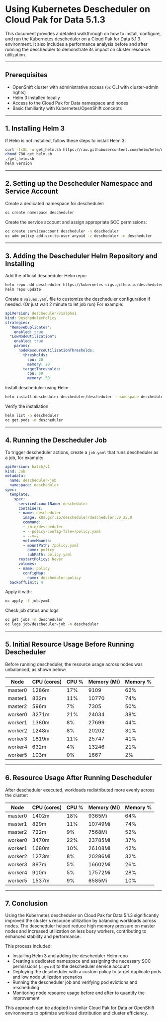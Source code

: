 # Using Kubernetes Descheduler on Cloud Pak for Data 5.1.3

This document provides a detailed walkthrough on how to install, configure, and run the Kubernetes descheduler on a Cloud Pak for Data 5.1.3 environment. It also includes a performance analysis before and after running the descheduler to demonstrate its impact on cluster resource utilization.

---

## Prerequisites

- OpenShift cluster with administrative access (`oc` CLI with cluster-admin rights)
- Helm 3 installed locally
- Access to the Cloud Pak for Data namespace and nodes
- Basic familiarity with Kubernetes/OpenShift concepts

---

## 1. Installing Helm 3

If Helm is not installed, follow these steps to install Helm 3:

```bash
curl -fsSL -o get_helm.sh https://raw.githubusercontent.com/helm/helm/main/scripts/get-helm-3
chmod 700 get_helm.sh
./get_helm.sh
helm version
````

---

## 2. Setting up the Descheduler Namespace and Service Account

Create a dedicated namespace for descheduler:

```bash
oc create namespace descheduler
```

Create the service account and assign appropriate SCC permissions:

```bash
oc create serviceaccount descheduler -n descheduler
oc adm policy add-scc-to-user anyuid -z descheduler -n descheduler
```

---

## 3. Adding the Descheduler Helm Repository and Installing

Add the official descheduler Helm repo:

```bash
helm repo add descheduler https://kubernetes-sigs.github.io/descheduler/
helm repo update
```

Create a `values.yaml` file to customize the descheduler configuration if needed. (Or just wait 2 minute to let job run) For example:

```yaml
apiVersion: descheduler/v1alpha1
kind: DeschedulerPolicy
strategies:
  "RemoveDuplicates":
    enabled: true
  "LowNodeUtilization":
    enabled: true
    params:
      nodeResourceUtilizationThresholds:
        thresholds:
          cpu: 20
          memory: 20
        targetThresholds:
          cpu: 50
          memory: 50
```

Install descheduler using Helm:

```bash
helm install descheduler descheduler/descheduler --namespace descheduler -f values.yaml
```

Verify the installation:

```bash
helm list -n descheduler
oc get pods -n descheduler
```

---

## 4. Running the Descheduler Job

To trigger descheduler actions, create a `job.yaml` that runs descheduler as a job, for example:

```yaml
apiVersion: batch/v1
kind: Job
metadata:
  name: descheduler-job
  namespace: descheduler
spec:
  template:
    spec:
      serviceAccountName: descheduler
      containers:
      - name: descheduler
        image: k8s.gcr.io/descheduler/descheduler:v0.25.0
        command:
        - /bin/descheduler
        - --policy-config-file=/policy.yaml
        - --v=2
        volumeMounts:
        - mountPath: /policy.yaml
          name: policy
          subPath: policy.yaml
      restartPolicy: Never
      volumes:
      - name: policy
        configMap:
          name: descheduler-policy
  backoffLimit: 4
```

Apply it with:

```bash
oc apply -f job.yaml
```

Check job status and logs:

```bash
oc get jobs -n descheduler
oc logs job/descheduler-job -n descheduler
```

---

## 5. Initial Resource Usage Before Running Descheduler

Before running descheduler, the resource usage across nodes was unbalanced, as shown below:


| Node    | CPU (cores) | CPU % | Memory (Mi) | Memory % |
| ------- | ----------- | ----- | ----------- | -------- |
| master0  | 1286m       | 17%   | 9109         | 62%       |
| master1  | 832m        | 11%   | 10770        | 74%       |
| master2  | 596m        | 7%    | 7305         | 50%       |
| worker0  | 3271m       | 21%   | 24034        | 38%       |
| worker1  | 1380m       | 8%    | 27699        | 44%       |
| worker2  | 1248m       | 8%    | 20202        | 31%       |
| worker3  | 1819m       | 11%   | 25747        | 41%       |
| worker4  | 632m        | 4%    | 13246        | 21%       |
| worker5  | 103m        | 0%    | 1667         | 2%        |

---

## 6. Resource Usage After Running Descheduler

After descheduler executed, workloads redistributed more evenly across the cluster:

| Node    | CPU (cores) | CPU % | Memory (Mi) | Memory % |
| ------- | ----------- | ----- | ----------- | -------- |
| master0 | 1402m       | 18%   | 9365Mi      | 64%      |
| master1 | 829m        | 11%   | 10749Mi     | 74%      |
| master2 | 722m        | 9%    | 7568Mi      | 52%      |
| worker0 | 3470m       | 22%   | 23785Mi     | 37%      |
| worker1 | 1680m       | 10%   | 26108Mi     | 42%      |
| worker2 | 1273m       | 8%    | 20286Mi     | 32%      |
| worker3 | 887m        | 5%    | 16602Mi     | 26%      |
| worker4 | 910m        | 5%    | 17572Mi     | 28%      |
| worker5 | 1537m       | 9%    | 6585Mi      | 10%      |

---

## 7. Conclusion

Using the Kubernetes descheduler on Cloud Pak for Data 5.1.3 significantly improved the cluster's resource utilization by balancing workloads across nodes. The descheduler helped reduce high memory pressure on master nodes and increased utilization on less busy workers, contributing to enhanced stability and performance.

This process included:

* Installing Helm 3 and adding the descheduler Helm repo
* Creating a dedicated namespace and assigning the necessary SCC permissions (`anyuid`) to the descheduler service account
* Deploying the descheduler with a custom policy to target duplicate pods and low node utilization scenarios
* Running the descheduler job and verifying pod evictions and rescheduling
* Monitoring node resource usage before and after to quantify the improvement

This approach can be adopted in similar Cloud Pak for Data or OpenShift environments to optimize workload distribution and cluster efficiency.
